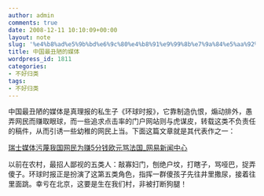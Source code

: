 ```yaml
---
author: admin
comments: true
date: 2008-12-11 10:10:09+00:00
layout: note
slug: '%e4%b8%ad%e5%9b%bd%e6%9c%80%e4%b8%91%e9%99%8b%e7%9a%84%e5%aa%92%e4%bd%93'
title: 中国最丑陋的媒体
wordpress_id: 1811
categories:
- 不好归类
tags:
- 不好归类
---
```


中国最丑陋的媒体是真理报的私生子《环球时报》，它靠制造仇恨，煽动排外，愚弄网民而赚取眼球，而一些追求点击率的门户网站则与虎谋皮，转载这类不负责任的稿件，从而引诱一些幼稚的网民上当。下面这篇文章就是其代表作之一：  
  
[瑞士媒体污蔑我国网民为赚5分钱欧元骂法国_网易新闻中心](http://news.163.com/08/1211/16/4ST77R4J0001124J.html)  
  
以前在农村，最招人鄙视的五类人：敲寡妇门，刨绝户坟，打瞎子，骂哑巴，捉弄傻子。环球时报正是扮演了这第五类角色，指挥一群傻孩子先往井里撒尿，接着往里面跳。幸亏在北京，这要是生在我们村，非被打断狗腿！  


<blockquote></blockquote>
